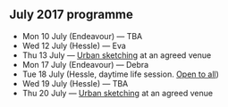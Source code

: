 ## July 2017 programme

* Mon 10 July (Endeavour) — TBA
* Wed 12 July (Hessle) — Eva
* Thu 13 July — <a href="/urban-sketching/" title="Urban sketching session">Urban sketching</a> at an agreed venue
* Mon 17 July (Endeavour) — Debra
* Tue 18 July (Hessle, daytime life session. <a href="/meetings#daytime-meetings--open-all-all">Open to all</a>)
* Wed 19 July (Hessle) — TBA
* Thu 20 July — <a href="/urban-sketching/" title="Urban sketching session">Urban sketching</a> at an agreed venue
